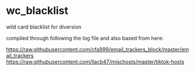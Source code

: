 # wc_blacklist
wild card blacklist for diversion

compiled through following the log file and also based from here:

https://raw.githubusercontent.com/cfa999/email_trackers_block/master/email_trackers
https://raw.githubusercontent.com/llacb47/mischosts/master/tiktok-hosts


